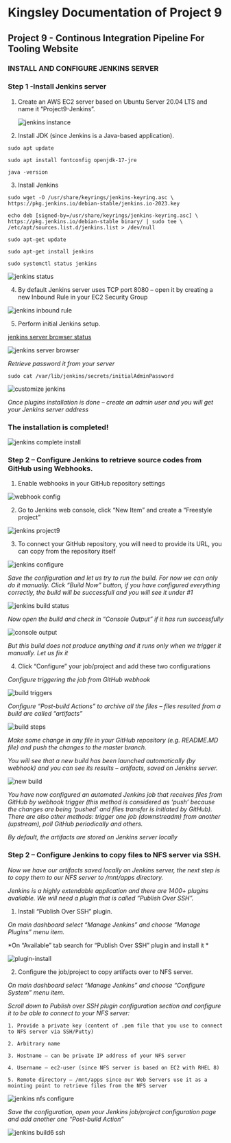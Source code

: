 # Kingsley Documentation of Project 9 
## Project 9 - Continous Integration Pipeline For Tooling Website
### INSTALL AND CONFIGURE JENKINS SERVER
### Step 1 -Install Jenkins server

1. Create an AWS EC2 server based on Ubuntu Server 20.04 LTS and name it “Project9-Jenkins”.

	![jenkins instance](./images/jenkins-instance.jpg)

2. Install JDK (since Jenkins is a Java-based application).

`sudo apt update`

`sudo apt install fontconfig openjdk-17-jre`

`java -version`

3. Install Jenkins

`sudo wget -O /usr/share/keyrings/jenkins-keyring.asc \
  https://pkg.jenkins.io/debian-stable/jenkins.io-2023.key`

  `echo deb [signed-by=/usr/share/keyrings/jenkins-keyring.asc] \
  https://pkg.jenkins.io/debian-stable binary/ | sudo tee \
  /etc/apt/sources.list.d/jenkins.list > /dev/null`

  `sudo apt-get update`

   `sudo apt-get install jenkins`

   `sudo systemctl status jenkins`

   ![jenkins status](./images/jenkins-status.jpg)

4. By default Jenkins server uses TCP port 8080 – open it by creating a new Inbound Rule in your EC2 Security Group

 ![jenkins inbound rule](./images/jenkins-inbound-rule.jpg)

5. Perform initial Jenkins setup.

[jenkins server browser status](http://100.26.20.73:8080)

 ![jenkins server browser](./images/jenkins-server-browser.jpg)

 *Retrieve password it from your server*

 `sudo cat /var/lib/jenkins/secrets/initialAdminPassword`

  ![customize jenkins](./images/customise-jenkins.jpg)

  *Once plugins installation is done – create an admin user and you will get your Jenkins server address*
  ### The installation is completed!

   ![jenkins complete install](./images/jenkins-complete-install.jpg)

   ### Step 2 – Configure Jenkins to retrieve source codes from GitHub using Webhooks.

   1. Enable webhooks in your GitHub repository settings

   ![webhook config](./images/webhook-config.jpg)

   2. Go to Jenkins web console, click “New Item” and create a “Freestyle project”

   ![jenkins project9](./images/jenkins-project9.jpg)

   3. To connect your GitHub repository, you will need to provide its URL, you can copy from the repository itself

   ![jenkins configure](./images/jenkins-configure.jpg)

   *Save the configuration and let us try to run the build. For now we can only do it manually.
Click “Build Now” button, if you have configured everything correctly, the build will be successfull and you will see it under #1*

![jenkins build status](./images/jenkins-build-status.jpg)

*Now open the build and check in “Console Output” if it has run successfully*

![console output](./images/jenkins-build-console-output.jpg)

*But this build does not produce anything and it runs only when we trigger it manually. Let us fix it*

4. Click “Configure” your job/project and add these two configurations

*Configure triggering the job from GitHub webhook*

![build triggers](./images/build-triggers.jpg)

*Configure “Post-build Actions” to archive all the files – files resulted from a build are called “artifacts”*

![build steps](./images/build-steps.jpg)

*Make some change in any file in your GitHub repository (e.g. README.MD file) and push the changes to the master branch.*

*You will see that a new build has been launched automatically (by webhook) and you can see its results – artifacts, saved on Jenkins server.*

![new build](./images/jenkins-new-build.jpg)

*You have now configured an automated Jenkins job that receives files from GitHub by webhook trigger (this method is considered as ‘push’ because the changes are being ‘pushed’ and files transfer is initiated by GitHub). There are also other methods: trigger one job (downstreadm) from another (upstream), poll GitHub periodically and others.*

*By default, the artifacts are stored on Jenkins server locally*


### Step 2 – Configure Jenkins to copy files to NFS server via SSH.

*Now we have our artifacts saved locally on Jenkins server, the next step is to copy them to our NFS server to /mnt/apps directory.*

*Jenkins is a highly extendable application and there are 1400+ plugins available. We will need a plugin that is called “Publish Over SSH”.*

1. Install “Publish Over SSH” plugin.

*On main dashboard select “Manage Jenkins” and choose “Manage Plugins” menu item.*

*On “Available” tab search for “Publish Over SSH” plugin and install it *

![plugin-install](./images/plugin-install.jpg)

2. Configure the job/project to copy artifacts over to NFS server.

*On main dashboard select “Manage Jenkins” and choose “Configure System” menu item.*

*Scroll down to Publish over SSH plugin configuration section and configure it to be able to connect to your NFS server:*

    1. Provide a private key (content of .pem file that you use to connect to NFS server via SSH/Putty)
    
    2. Arbitrary name

    3. Hostname – can be private IP address of your NFS server

    4. Username – ec2-user (since NFS server is based on EC2 with RHEL 8)

    5. Remote directory – /mnt/apps since our Web Servers use it as a mointing point to retrieve files from the NFS server

![jenkins nfs configure](./images/jenkins-nfs-configure.jpg)

*Save the configuration, open your Jenkins job/project configuration page and add another one “Post-build Action”*

![jenkins build6 ssh](./images/jenkins-build6-ssh.jpg)


































